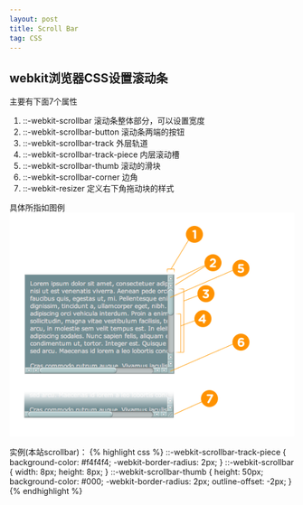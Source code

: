 ```yaml
---
layout: post
title: Scroll Bar
tag: CSS
---
```


webkit浏览器CSS设置滚动条
---------------

主要有下面7个属性

1. ::-webkit-scrollbar              滚动条整体部分，可以设置宽度    
2. ::-webkit-scrollbar-button       滚动条两端的按钮    
3. ::-webkit-scrollbar-track        外层轨道    
4. ::-webkit-scrollbar-track-piece  内层滚动槽    
5. ::-webkit-scrollbar-thumb        滚动的滑块    
6. ::-webkit-scrollbar-corner       边角    
7. ::-webkit-resizer                定义右下角拖动块的样式    

具体所指如图例
![img](/public/images/scrollbarparts.png)

                      
实例(本站scrollbar)：
{% highlight css %}
::-webkit-scrollbar-track-piece {
  background-color: #f4f4f4;
  -webkit-border-radius: 2px;
}
::-webkit-scrollbar {
  width: 8px;
  height: 8px;
}
::-webkit-scrollbar-thumb {
  height: 50px;
  background-color: #000;
  -webkit-border-radius: 2px;
  outline-offset: -2px;
}
{% endhighlight %}